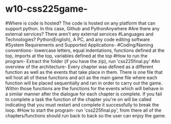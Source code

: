 # w10-css225game-

#Where is code is hosted? The code is hosted on any platform that can support python. In this case, Github and PythonAnywhere
#Are there any external services? There aren't any external services
#Languages and Technologies? Python(English), A PC, and any code editing software
#System Requirements and Supported Applications-
#Coding/Naming conventions- lowercase letters, equal indentations, functions defined at the top, imports at the top, variables defined at the top
#How to run the program- Extract the folder (if you have the zip), run 'css225final.py'
#An overview of the architecture- Every chapter was defined as a different function as well as the events that take place in them. There is one file that will host all of these functions and act as the main game file where each function will be placed sequentially and ran in order to carry out the game. Within those functions are the functions for the events which will behave in a similar manner after the dialogue for each chapter is complete. If you fail to complete a task the function of the chapter you're on will be called indicating that you must restart and complete it successfully to break the loop.
#How to start the program- run 'css225final.py', from there all of the chapters/functions should run back to back so the user can enjoy the game.
